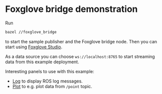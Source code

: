 # Foxglove bridge demonstration

Run

```sh
bazel //foxglove_bridge
```

to start the sample publisher and the Foxglove bridge node.
Then you can start using [Foxglove Studio](https://studio.foxglove.dev/).

As a data source you can choose `ws://localhost:8765` to start streaming data
from this example deployment.

Interesting panels to use with this example:

- [Log](https://foxglove.dev/docs/studio/panels/log) to display ROS log messages.
- [Plot](https://foxglove.dev/docs/studio/panels/plot) to e.g. plot data from
  `/point` topic.
